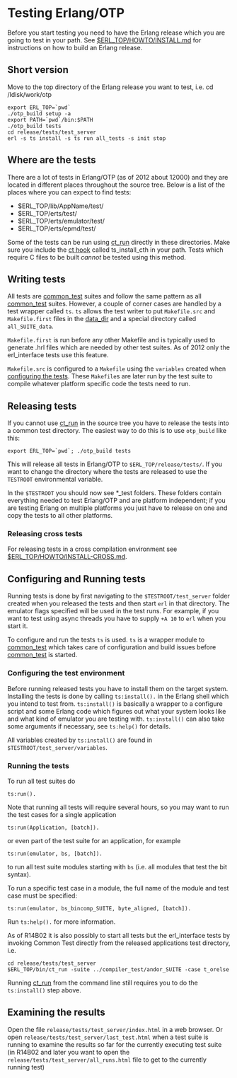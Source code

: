 Testing Erlang/OTP
==================

Before you start testing you need to have the Erlang release which you
are going to test in your path. See [$ERL_TOP/HOWTO/INSTALL.md][] for 
instructions on how to build an Erlang release.

Short version
-------------
Move to the top directory of the Erlang release you want to test, i.e.
cd /ldisk/work/otp

    export ERL_TOP=`pwd`
	./otp_build setup -a
	export PATH=`pwd`/bin:$PATH
	./otp_build tests
	cd release/tests/test_server
	erl -s ts install -s ts run all_tests -s init stop

Where are the tests
-------------------

There are a lot of tests in Erlang/OTP (as of 2012 about 12000) and they are
located in different places throughout the source tree. Below is a list
of the places where you can expect to find tests:

* $ERL_TOP/lib/AppName/test/
* $ERL_TOP/erts/test/
* $ERL_TOP/erts/emulator/test/
* $ERL_TOP/erts/epmd/test/

Some of the tests can be run using [ct_run][] directly in these directories.
Make sure you include the [ct hook][] called ts_install_cth in your
path. Tests which require C files to be built *cannot* be tested using this
method.


Writing tests
-------------

All tests are [common_test][] suites and follow the same pattern as all 
[common_test][] suites. However, a couple of corner cases are
handled by a test wrapper called `ts`. `ts` allows the test writer to put
`Makefile.src` and `Makefile.first` files in the [data_dir][] and a special
directory called `all_SUITE_data`. 

`Makefile.first` is run before any other Makefile and is typically used to
generate .hrl files which are needed by other test suites. As of 2012 only
the erl_interface tests use this feature. 

`Makefile.src` is configured to a `Makefile` using the `variables` created when
[configuring the tests][]. These `Makefile`s are later run by the test suite
to compile whatever platform specific code the tests need to run.

Releasing tests
---------------

If you cannot use [ct_run][] in the source tree you have to release the tests
into a common test directory. The easiest way to do this is to use `otp_build`
like this:

    export ERL_TOP=`pwd`; ./otp_build tests
	
This will release all tests in Erlang/OTP to `$ERL_TOP/release/tests/`. If you 
want to change the directory where the tests are released to use the `TESTROOT`
environmental variable. 

In the `$TESTROOT` you should now see *_test folders. These folders contain
everything needed to test Erlang/OTP and are platform independent; if you are
testing Erlang on multiple platforms you just have to release on one and copy 
the tests to all other platforms.

### Releasing cross tests

For releasing tests in a cross compilation environment see [$ERL_TOP/HOWTO/INSTALL-CROSS.md][].

Configuring and Running tests
-----------------------------

Running tests is done by first navigating to the `$TESTROOT/test_server` folder
created when you released the tests and then start `erl` in that directory. The
emulator flags specified will be used in the test runs. For example, if you want 
to test using async threads you have to supply `+A 10` to `erl` when you start it. 

To configure and run the tests `ts` is used. `ts` is a wrapper module to
[common_test][] which takes care of configuration and build issues before 
[common_test][] is started.

### Configuring the test environment

Before running released tests you have to install them on the target system.
Installing the tests is done by calling `ts:install().` in the Erlang shell
which you intend to test from. `ts:install()` is basically a wrapper to a 
configure script and some Erlang code which figures out what your system looks
like and what kind of emulator you are testing with. `ts:install()` can also 
take some arguments if necessary, see `ts:help()` for details. 

All variables created by `ts:install()` are found in 
`$TESTROOT/test_server/variables`. 

### Running the tests

To run all test suites do

    ts:run().

Note that running all tests will require several hours, so you may want to run 
the test cases for a single application

    ts:run(Application, [batch]).

or even part of the test suite for an application, for example

    ts:run(emulator, bs, [batch]).

to run all test suite modules starting with `bs` (i.e. all modules that test 
the bit syntax).

To run a specific test case in a module, the full name of the module and test 
case must be specified:

    ts:run(emulator, bs_bincomp_SUITE, byte_aligned, [batch]).

Run `ts:help().` for more information.

As of R14B02 it is also possibly to start all tests but the erl_interface tests 
by invoking Common Test directly from the released applications test directory, 
i.e.

    cd release/tests/test_server
    $ERL_TOP/bin/ct_run -suite ../compiler_test/andor_SUITE -case t_orelse

Running [ct_run][] from the command line still requires you to do the 
`ts:install()` step above.

Examining the results
---------------------

Open the file `release/tests/test_server/index.html` in a web browser. Or open 
`release/tests/test_server/last_test.html` when a test suite is running to 
examine the results so far for the currently executing test suite (in R14B02 and
later you want to open the `release/tests/test_server/all_runs.html` file to 
get to the currently running test)

   [ct_run]: http://www.erlang.org/doc/man/ct_run.html
   [ct hook]: http://www.erlang.org/doc/apps/common_test/ct_hooks_chapter.html
   [$ERL_TOP/HOWTO/INSTALL.md]: INSTALL.md
   [$ERL_TOP/HOWTO/INSTALL-CROSS.md]: INSTALL-CROSS.md#testing-the-cross-compiled-system
   [common_test]: http://www.erlang.org/doc/man/ct.html
   [data_dir]: http://www.erlang.org/doc/apps/common_test/write_test_chapter.html#data_priv_dir
   [configuring the tests]: #configuring-the-test-environment

   [?TOC]: true
